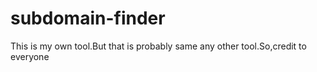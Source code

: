 # subdomain-finder
This is my own tool.But that is probably same any other tool.So,credit to everyone
